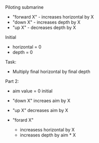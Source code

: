 Piloting submarine
- "forward X" - increases horizontal by X
- "down X" - increases depth by X
- "up X" - decreases depth by X

Initial
- horizontal = 0 
- depth = 0

Task:
- Multiply final horizontal by final depth

Part 2:
- aim value = 0 initial

- "down X" increaes aim by X
- "up X" decreases aim by X
- "forard X" 
    - increasess horizontal by X
    - increases depth by aim * X
